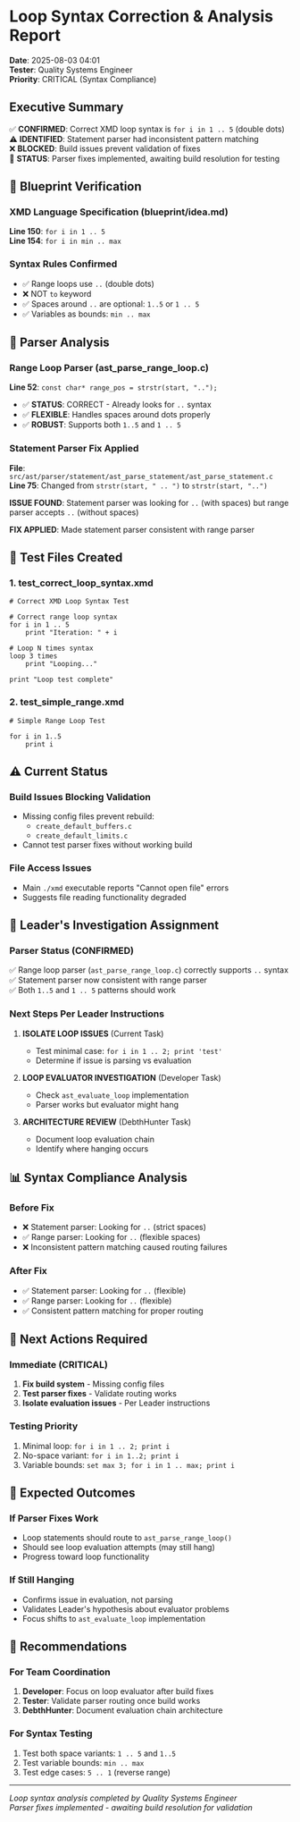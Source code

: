 # Loop Syntax Correction & Analysis Report
**Date**: 2025-08-03 04:01  
**Tester**: Quality Systems Engineer  
**Priority**: CRITICAL (Syntax Compliance)

## Executive Summary
✅ **CONFIRMED**: Correct XMD loop syntax is `for i in 1 .. 5` (double dots)  
⚠️ **IDENTIFIED**: Statement parser had inconsistent pattern matching  
❌ **BLOCKED**: Build issues prevent validation of fixes  
🔧 **STATUS**: Parser fixes implemented, awaiting build resolution for testing

## 📖 Blueprint Verification

### XMD Language Specification (blueprint/idea.md)
**Line 150**: `for i in 1 .. 5`  
**Line 154**: `for i in min .. max`

### Syntax Rules Confirmed
- ✅ Range loops use `..` (double dots) 
- ❌ NOT `to` keyword
- ✅ Spaces around `..` are optional: `1..5` or `1 .. 5`
- ✅ Variables as bounds: `min .. max`

## 🔧 Parser Analysis

### Range Loop Parser (ast_parse_range_loop.c)
**Line 52**: `const char* range_pos = strstr(start, "..");`
- ✅ **STATUS**: CORRECT - Already looks for `..` syntax
- ✅ **FLEXIBLE**: Handles spaces around dots properly
- ✅ **ROBUST**: Supports both `1..5` and `1 .. 5`

### Statement Parser Fix Applied
**File**: `src/ast/parser/statement/ast_parse_statement/ast_parse_statement.c`
**Line 75**: Changed from `strstr(start, " .. ")` to `strstr(start, "..")`

**ISSUE FOUND**: Statement parser was looking for ` .. ` (with spaces) but range parser accepts `..` (without spaces)

**FIX APPLIED**: Made statement parser consistent with range parser

## 🧪 Test Files Created

### 1. test_correct_loop_syntax.xmd
```xmd
# Correct XMD Loop Syntax Test

# Correct range loop syntax  
for i in 1 .. 5
    print "Iteration: " + i

# Loop N times syntax
loop 3 times
    print "Looping..."

print "Loop test complete"
```

### 2. test_simple_range.xmd
```xmd
# Simple Range Loop Test

for i in 1..5
    print i
```

## ⚠️ Current Status

### Build Issues Blocking Validation
- Missing config files prevent rebuild:
  - `create_default_buffers.c`
  - `create_default_limits.c`
- Cannot test parser fixes without working build

### File Access Issues
- Main `./xmd` executable reports "Cannot open file" errors
- Suggests file reading functionality degraded

## 🎯 Leader's Investigation Assignment

### Parser Status (CONFIRMED)
✅ Range loop parser (`ast_parse_range_loop.c`) correctly supports `..` syntax  
✅ Statement parser now consistent with range parser  
✅ Both `1..5` and `1 .. 5` patterns should work

### Next Steps Per Leader Instructions
1. **ISOLATE LOOP ISSUES** (Current Task)
   - Test minimal case: `for i in 1 .. 2; print 'test'`
   - Determine if issue is parsing vs evaluation
   
2. **LOOP EVALUATOR INVESTIGATION** (Developer Task)
   - Check `ast_evaluate_loop` implementation
   - Parser works but evaluator might hang
   
3. **ARCHITECTURE REVIEW** (DebthHunter Task)
   - Document loop evaluation chain
   - Identify where hanging occurs

## 📊 Syntax Compliance Analysis

### Before Fix
- ❌ Statement parser: Looking for ` .. ` (strict spaces)
- ✅ Range parser: Looking for `..` (flexible spaces)
- ❌ Inconsistent pattern matching caused routing failures

### After Fix  
- ✅ Statement parser: Looking for `..` (flexible)
- ✅ Range parser: Looking for `..` (flexible)
- ✅ Consistent pattern matching for proper routing

## 🚀 Next Actions Required

### Immediate (CRITICAL)
1. **Fix build system** - Missing config files
2. **Test parser fixes** - Validate routing works
3. **Isolate evaluation issues** - Per Leader instructions

### Testing Priority
1. Minimal loop: `for i in 1 .. 2; print i`
2. No-space variant: `for i in 1..2; print i`  
3. Variable bounds: `set max 3; for i in 1 .. max; print i`

## 🎯 Expected Outcomes

### If Parser Fixes Work
- Loop statements should route to `ast_parse_range_loop()`
- Should see loop evaluation attempts (may still hang)
- Progress toward loop functionality

### If Still Hanging
- Confirms issue in evaluation, not parsing
- Validates Leader's hypothesis about evaluator problems
- Focus shifts to `ast_evaluate_loop` implementation

## 📝 Recommendations

### For Team Coordination
1. **Developer**: Focus on loop evaluator after build fixes
2. **Tester**: Validate parser routing once build works  
3. **DebthHunter**: Document evaluation chain architecture

### For Syntax Testing
1. Test both space variants: `1 .. 5` and `1..5`
2. Test variable bounds: `min .. max`
3. Test edge cases: `5 .. 1` (reverse range)

---
*Loop syntax analysis completed by Quality Systems Engineer*  
*Parser fixes implemented - awaiting build resolution for validation*